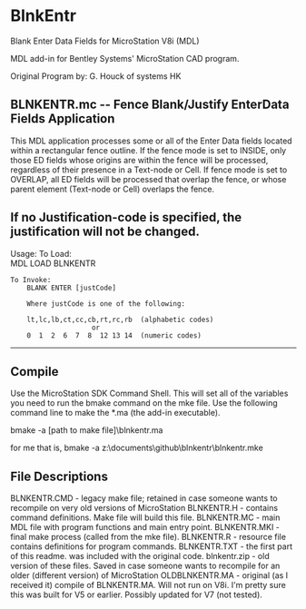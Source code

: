 # BlnkEntr
Blank Enter Data Fields for MicroStation V8i (MDL)

MDL add-in for Bentley Systems' MicroStation CAD program.

Original Program by: G. Houck of systems HK

BLNKENTR.mc -- Fence Blank/Justify EnterData Fields Application
---------------------------------------------------------------------
This MDL application processes some or all of the Enter Data fields
located within a rectangular fence outline.  If the fence mode is set
to INSIDE, only those ED fields whose origins are within the fence
will be processed, regardless of their presence in a Text-node or
Cell.  If fence mode is set to OVERLAP, all ED fields will be processed
that overlap the fence, or whose parent element (Text-node or Cell)
overlaps the fence.

If no Justification-code is specified, the justification will not be
changed.
---------------------------------------------------------------------
Usage:
	To Load:	
		MDL LOAD BLNKENTR
	
	To Invoke:	
		BLANK ENTER [justCode]
	
		Where justCode is one of the following:
			
		lt,lc,lb,ct,cc,cb,rt,rc,rb	(alphabetic codes)
						or
		0  1  2  6  7  8  12 13 14	(numeric codes)
---------------------------------------------------------------------

## Compile
Use the MicroStation SDK Command Shell. This will set all 
of the variables you need to run the bmake command on the mke file.
Use the following command line to make the *.ma (the add-in executable).

bmake -a [path to make file]\blnkentr.ma

for me that is,
bmake -a z:\documents\github\blnkentr\blnkentr.mke

## File Descriptions
BLNKENTR.CMD - legacy make file; retained in case someone wants to recompile 
on very old versions of MicroStation
BLNKENTR.H - contains command definitions. Make file will build this file.
BLNKENTR.MC - main MDL file with program functions and main entry point.
BLNKENTR.MKI - final make process (called from the mke file).
BLNKENTR.R - resource file contains definitions for program commands.
BLNKENTR.TXT - the first part of this readme. was included with the original code.
blnkentr.zip - old version of these files. Saved in case someone wants to 
recompile for an older (different version) of MicroStation
OLDBLNKENTR.MA - original (as I received it) compile of BLNKENTR.MA. Will 
not run on V8i. I'm pretty sure this was built for V5 or earlier. Possibly
updated for V7 (not tested).
